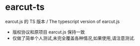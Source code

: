 # earcut-ts

earcut.js 的 TS 版本 / The typescript version of earcut.js

- 版权协议和原项目 earcut.js 保持一致
- 仅做了简单个人测试,未完全覆盖各种情况,如果使用,请注意测试.
